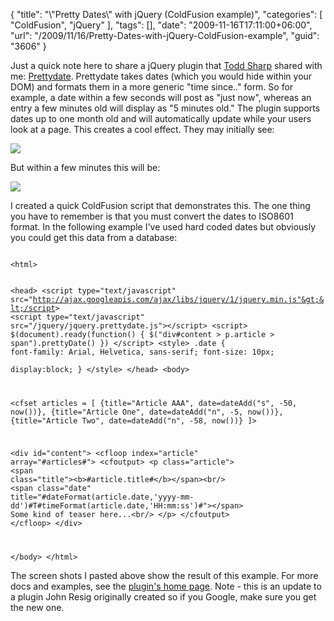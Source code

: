 {
	"title": "\\\"Pretty Dates\\\" with jQuery (ColdFusion example)",
	"categories": [
		"ColdFusion",
		"jQuery"
	],
	"tags": [],
	"date": "2009-11-16T17:11:00+06:00",
	"url": "/2009/11/16/Pretty-Dates-with-jQuery-ColdFusion-example",
	"guid": "3606"
}

Just a quick note here to share a jQuery plugin that <a href="http://www.cfsilence.com/">Todd Sharp</a> shared with me: <a href="http://bassistance.de/jquery-plugins/jquery-plugin-prettydate/">Prettydate</a>. Prettydate takes dates (which you would hide within your DOM) and formats them in a more generic "time since.." form. So for example, a date within a few seconds will post as "just now", whereas an entry a few minutes old will display as "5 minutes old." The plugin supports dates up to one month old and will automatically update while your users look at a page. This creates a cool effect. They may initially see:
<p>
<img src="http://www.raymondcamden.com/images/pd1.png" />
<p>
But within a few minutes this will be:
<p>
<img src="http://www.coldfusionjedi.com/images/pd2.png" />
<p>
I created a quick ColdFusion script that demonstrates this. The one thing you have to remember is that you must convert the dates to ISO8601 format. In the following example I've used hard coded dates but obviously you could get this data from a database:
<p>
<code>
&lt;html&gt;

&lt;head&gt;
&lt;script type="text/javascript" src="http://ajax.googleapis.com/ajax/libs/jquery/1/jquery.min.js"&gt;&lt;/script&gt;
&lt;script type="text/javascript" src="/jquery/jquery.prettydate.js"&gt;&lt;/script&gt;
&lt;script&gt;
$(document).ready(function() {
	$("div#content &gt; p.article &gt; span").prettyDate()
})
&lt;/script&gt;
&lt;style&gt;
.date {
	font-family: Arial, Helvetica, sans-serif;
	font-size: 10px;	
	display:block;
}
&lt;/style&gt;
&lt;/head&gt;
&lt;body&gt;

&lt;cfset articles = [
	{title="Article AAA", date=dateAdd("s", -50, now())},
	{title="Article One", date=dateAdd("n", -5, now())},
	{title="Article Two", date=dateAdd("n", -58, now())}
	]&gt;
	
	
&lt;div id="content"&gt;
	&lt;cfloop index="article" array="#articles#"&gt;
		&lt;cfoutput&gt;
		&lt;p class="article"&gt;
			&lt;span class="title"&gt;&lt;b&gt;#article.title#&lt;/b&gt;&lt;/span&gt;&lt;br/&gt;
			&lt;span class="date" title="#dateFormat(article.date,'yyyy-mm-dd')#T#timeFormat(article.date,'HH:mm:ss')#"&gt;&lt;/span&gt;
			Some kind of teaser here...&lt;br/&gt;
		&lt;/p&gt;
		&lt;/cfoutput&gt;
	&lt;/cfloop&gt;
&lt;/div&gt;

&lt;/body&gt;
&lt;/html&gt;
</code>
<p>
The screen shots I pasted above show the result of this example. For more docs and examples, see the <a href="http://bassistance.de/jquery-plugins/jquery-plugin-prettydate/">plugin's home page</a>. Note - this is an update to a plugin John Resig originally created so if you Google, make sure you get the new one.